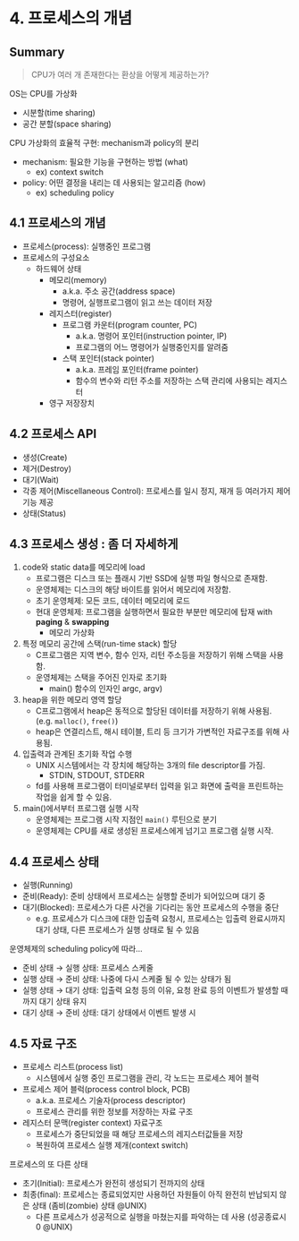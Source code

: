# 4. 프로세스의 개념
## Summary
> CPU가 여러 개 존재한다는 환상을 어떻게 제공하는가?

OS는 CPU를 가상화
- 시분할(time sharing)
- 공간 분할(space sharing)

CPU 가상화의 효율적 구현: mechanism과 policy의 분리
- mechanism: 필요한 기능을 구현하는 방법 (what)
    - ex) context switch
- policy: 어떤 결정을 내리는 데 사용되는 알고리즘 (how)
    - ex) scheduling policy

## 4.1 프로세스의 개념
- 프로세스(process): 실행중인 프로그램
- 프로세스의 구성요소
  - 하드웨어 상태
    - 메모리(memory)
      - a.k.a. 주소 공간(address space)
      - 명령어, 실행프로그램이 읽고 쓰는 데이터 저장
    - 레지스터(register)
      - 프로그램 카운터(program counter, PC)
        - a.k.a. 명령어 포인터(instruction pointer, IP)
        - 프로그램의 어느 명령어가 실행중인지를 알려줌
      - 스택 포인터(stack pointer)
        - a.k.a. 프레임 포인터(frame pointer)
        - 함수의 변수와 리턴 주소를 저장하는 스택 관리에 사용되는 레지스터
    - 영구 저장장치

## 4.2 프로세스 API
- 생성(Create)
- 제거(Destroy)
- 대기(Wait)
- 각종 제어(Miscellaneous Control): 프로세스를 일시 정지, 재개 등 여러가지 제어 기능 제공
- 상태(Status)
  
## 4.3 프로세스 생성 : 좀 더 자세하게
1. code와 static data를 메모리에 load
   - 프로그램은 디스크 또는 플래시 기반 SSD에 실행 파일 형식으로 존재함.
   - 운영체제는 디스크의 해당 바이트를 읽어서 메모리에 저장함. 
   - 초기 운영체제: 모든 코드, 데이터 메모리에 로드
   - 현대 운영체제: 프로그램을 실행하면서 필요한 부분만 메모리에 탑재 with **paging** & **swapping**
     - 메모리 가상화
2. 특정 메모리 공간에 스택(run-time stack) 할당
   - C프로그램은 지역 변수, 함수 인자, 리턴 주소등을 저장하기 위해 스택을 사용함.
   - 운영체제는 스택을 주어진 인자로 초기화
     - main() 함수의 인자인 argc, argv)
3. heap을 위한 메모리 영역 할당
   - C프로그램에서 heap은 동적으로 할당된 데이터를 저장하기 위해 사용됨. (e.g. `malloc()`, `free()`) 
   - heap은 연결리스트, 해시 테이블, 트리 등 크기가 가변적인 자료구조를 위해 사용됨. 
4. 입출력과 관계된 초기화 작업 수행
   - UNIX 시스템에서는 각 장치에 해당하는 3개의 file descriptor를 가짐. 
     - STDIN, STDOUT, STDERR
   - fd를 사용해 프로그램이 터미널로부터 입력을 읽고 화면에 출력을 프린트하는 작업을 쉽게 할 수 있음.
5. main()에서부터 프로그램 실행 시작
   - 운영체제는 프로그램 시작 지점인 `main()` 루틴으로 분기
   - 운영체제는 CPU를 새로 생성된 프로세스에게 넘기고 프로그램 실행 시작.

## 4.4 프로세스 상태
- 실행(Running)
- 준비(Ready): 준비 상태에서 프로세스는 실행할 준비가 되어있으며 대기 중
- 대기(Blocked):  프로세스가 다른 사건을 기다리는 동안 프로세스의 수행을 중단
  - e.g. 프로세스가 디스크에 대한 입출력 요청시, 프로세스는 입출력 완료시까지 대기 상태, 다른 프로세스가 실행 상태로 될 수 있음

운영체제의 scheduling policy에 따라...
- 준비 상태 &rarr; 실행 상태: 프로세스 스케줄
- 실행 상태 &rarr; 준비 상태: 나중에 다시 스케줄 될 수 있는 상태가 됨
- 실행 상태 &rarr; 대기 상태: 입출력 요청 등의 이유, 요청 완료 등의 이벤트가 발생할 때까지 대기 상태 유지
- 대기 상태 &rarr; 준비 상태: 대기 상태에서 이벤트 발생 시 

## 4.5 자료 구조
- 프로세스 리스트(process list)
  - 시스템에서 실행 중인 프로그램을 관리, 각 노드는 프로세스 제어 블럭
- 프로세스 제어 블럭(process control block, PCB)
  - a.k.a. 프로세스 기술자(process descriptor)
  - 프로세스 관리를 위한 정보를 저장하는 자료 구조
- 레지스터 문맥(register context) 자료구조
  - 프로세스가 중단되었을 때 해당 프로세스의 레지스터값들을 저장
  - 복원하여 프로세스 실행 제개(context switch)

프로세스의 또 다른 상태
- 초기(Initial): 프로세스가 완전히 생성되기 전까지의 상태
- 최종(final): 프로세스는 종료되었지만 사용하던 자원들이 아직 완전히 반납되지 않은 상태 (좀비(zombie) 상태 @UNIX)
  - 다른 프로세스가 성공적으로 실행을 마쳤는지를 파악하는 데 사용 (성공종료시 0 @UNIX)